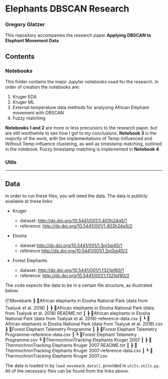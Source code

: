 # Elephants DBSCAN Research
### Gregory Glatzer

This repository accompanies the research paper **Applying DBSCAN to Elephant Movement Data**

## Contents

### Notebooks

This folder contains the major Jupyter notebooks used for the research. In order of creation the notebooks are:

1. Kruger EDA
2. Kruger ML
3. External temperature data methods for analyzing African Elephant movement with DBSCAN
4. Fuzzy matching

**Notebooks 1 and 2** are more or less precursors to the research paper, but are still worthwhile to see how I got to my conclusions. **Notebook 3** is the majority of the work, with the implementations of Temp-Influenced and Without Temp-influence clustering, as well as timestamp matching, outlined in the notebook. Fuzzy timestamp matching is implemented in **Notebook 4**.

### Utils





---

 ## Data

In order to run these files, you will need the data. The data is publicly available at these links:

- Kruger    
    - dataset: http://dx.doi.org/10.5441/001/1.403h24q5/1
    - reference: http://dx.doi.org/10.5441/001/1.403h24q5/2

- Etosha
    - dataset http://dx.doi.org/10.5441/001/1.3nj3qj45/1
    - reference http://dx.doi.org/10.5441/001/1.3nj3qj45/2

- Forest Elephants
    - dataset: http://dx.doi.org/10.5441/001/1.f321pf80/1
    - reference: http://dx.doi.org/10.5441/001/1.f321pf80/2


The code expects the data to be in a certain file structure, as illustrated below:


📦Movebank
 ┣ 📂African elephants in Etosha National Park (data from Tsalyuk et al. 2018)
 ┃ ┣ 📜African elephants in Etosha National Park (data from Tsalyuk et al. 2018) README.txt
 ┃ ┣ 📜African elephants in Etosha National Park (data from Tsalyuk et al. 2018)-reference-data.csv
 ┃ ┗ 📜African elephants in Etosha National Park (data from Tsalyuk et al. 2018).csv
 ┣ 📂Forest Elephant Telemetry Programme
 ┃ ┣ 📜Forest Elephant Telemetry Programme-reference-data.csv
 ┃ ┗ 📜Forest Elephant Telemetry Programme.csv
 ┗ 📂ThermochronTracking Elephants Kruger 2007
 ┃ ┣ 📜ThermochronTracking Elephants Kruger 2007 README.txt
 ┃ ┣ 📜ThermochronTracking Elephants Kruger 2007-reference-data.csv
 ┃ ┗ 📜ThermochronTracking Elephants Kruger 2007.csv


The data is loaded in by `load_movebank_data()`, provided in `utils.utils.py`. All of the necessary files can be found from the links above.

